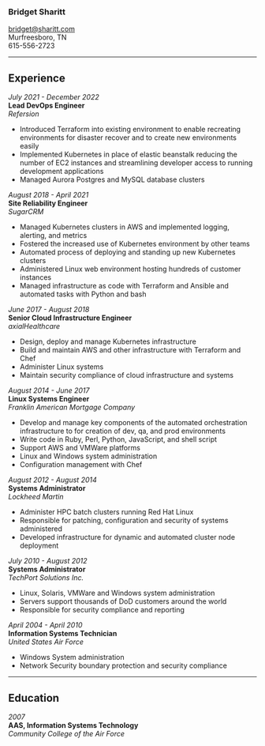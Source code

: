 ### Bridget Sharitt
bridget@sharitt.com  
Murfreesboro, TN  
615-556-2723

---

## Experience

*July 2021 - December 2022*  
**Lead DevOps Engineer**  
*Refersion*  
* Introduced Terraform into existing environment to enable recreating environments for disaster recover and to create new environments easily  
* Implemented Kubernetes in place of elastic beanstalk reducing the number of EC2 instances and streamlining developer access to running development applications  
* Managed Aurora Postgres and MySQL database clusters  

*August 2018 - April 2021*  
**Site Reliability Engineer**  
*SugarCRM*  
* Managed Kubernetes clusters in AWS and implemented logging, alerting, and metrics  
* Fostered the increased use of Kubernetes environment by other teams  
* Automated process of deploying and standing up new Kubernetes clusters  
* Administered Linux web environment hosting hundreds of customer instances  
* Managed infrastructure as code with Terraform and Ansible and automated tasks with Python and bash  

*June 2017 - August 2018*  
**Senior Cloud Infrastructure Engineer**  
*axialHealthcare*  
* Design, deploy and manage Kubernetes infrastructure  
* Build and maintain AWS and other infrastructure with Terraform and Chef  
* Administer Linux systems  
* Maintain security compliance of cloud infrastructure and systems  

*August 2014 - June 2017*    
**Linux Systems Engineer**  
*Franklin American Mortgage Company*  
* Develop and manage key components of the automated orchestration infrastructure to for creation of dev, qa, and prod environments  
* Write code in Ruby, Perl, Python, JavaScript, and shell script  
* Support AWS and VMWare platforms  
* Linux and Windows system administration  
* Configuration management with Chef  

*August 2012 - August 2014*  
**Systems Administrator**  
*Lockheed Martin*  
* Administer HPC batch clusters running Red Hat Linux  
* Responsible for patching, configuration and security of systems administered  
* Developed infrastructure for dynamic and automated cluster node deployment  

*July 2010 - August 2012*  
**Systems Administrator**  
*TechPort Solutions Inc.*  
* Linux, Solaris, VMWare and Windows system administration  
* Servers support thousands of DoD customers around the world  
* Responsible for security compliance and reporting  

*April 2004 - April 2010*  
**Information Systems Technician**  
*United States Air Force*  
* Windows System administration  
* Network Security boundary protection and security compliance  

---

## Education

*2007*  
**AAS, Information Systems Technology**  
*Community College of the Air Force*
